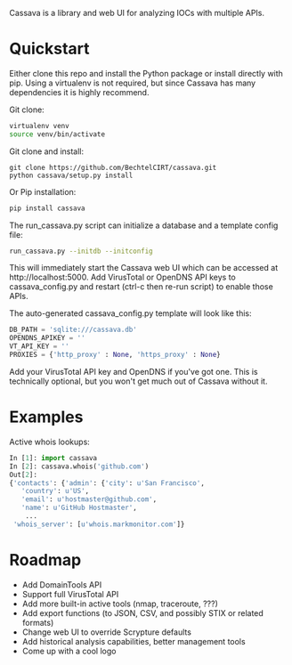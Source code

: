 Cassava is a library and web UI for analyzing IOCs with multiple APIs.

# Quickstart

Either clone this repo and install the Python package or install directly with pip. Using a virtualenv is not required, but since Cassava has many dependencies it is highly recommend.

Git clone:
```Bash
virtualenv venv
source venv/bin/activate
```

Git clone and install:
```
git clone https://github.com/BechtelCIRT/cassava.git
python cassava/setup.py install
```

Or Pip installation:
```Bash
pip install cassava
```

The run_cassava.py script can initialize a database and a template config file:
```Bash
run_cassava.py --initdb --initconfig
```

This will immediately start the Cassava web UI which can be accessed at http://localhost:5000. Add VirusTotal or OpenDNS API keys to cassava_config.py and restart (ctrl-c then re-run script) to enable those APIs.

The auto-generated cassava_config.py template will look like this:

```PYTHON
DB_PATH = 'sqlite:///cassava.db'
OPENDNS_APIKEY = ''
VT_API_KEY = ''
PROXIES = {'http_proxy' : None, 'https_proxy' : None}
```

Add your VirusTotal API key and OpenDNS if you've got one. This is technically optional, but you won't get much out of Cassava without it.

# Examples

Active whois lookups:
```Python
In [1]: import cassava
In [2]: cassava.whois('github.com')
Out[2]:
{'contacts': {'admin': {'city': u'San Francisco',
   'country': u'US',
   'email': u'hostmaster@github.com',
   'name': u'GitHub Hostmaster',
    ...
 'whois_server': [u'whois.markmonitor.com']}
```

# Roadmap

* Add DomainTools API
* Support full VirusTotal API
* Add more built-in active tools (nmap, traceroute, ???)
* Add export functions (to JSON, CSV, and possibly STIX or related formats)
* Change web UI to override Scrypture defaults
* Add historical analysis capabilities, better management tools
* Come up with a cool logo
